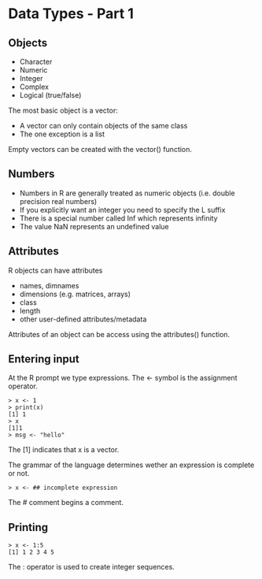 Data Types - Part 1
===================

Objects
-------

* Character
* Numeric
* Integer
* Complex
* Logical (true/false)

The most basic object is a vector:

* A vector can only contain objects of the same class
* The one exception is a list

Empty vectors can be created with the vector() function.

Numbers
-------

* Numbers in R are generally treated as numeric objects (i.e. double precision real numbers)
* If you explicitly want an integer you need to specify the L suffix
* There is a special number called Inf which represents infinity
* The value NaN represents an undefined value

Attributes
----------

R objects can have attributes

* names, dimnames
* dimensions (e.g. matrices, arrays)
* class
* length
* other user-defined attributes/metadata

Attributes of an object can be access using the attributes() function.

Entering input
--------------

At the R prompt we type expressions. The <- symbol is the assignment operator.

	> x <- 1
	> print(x)
	[1] 1
	> x
	[1]1
	> msg <- "hello"

The [1] indicates that x is a vector.

The grammar of the language determines wether an expression is complete or not.

	> x <- ## incomplete expression

The # comment begins a comment.

Printing
--------

	> x <- 1:5
	[1] 1 2 3 4 5

The : operator is used to create integer sequences.